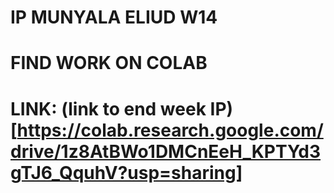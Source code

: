 # IP MUNYALA ELIUD W14

# FIND WORK ON COLAB 

# LINK: (link to end week IP)[https://colab.research.google.com/drive/1z8AtBWo1DMCnEeH_KPTYd3gTJ6_QquhV?usp=sharing]